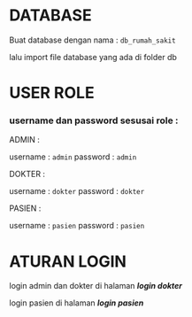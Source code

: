 # DATABASE
Buat database dengan nama : `db_rumah_sakit`

lalu import file database yang ada di folder db

# USER ROLE
### username dan password sesusai role :

ADMIN :

username : `admin`
password : `admin`


DOKTER :

username : `dokter`
password : `dokter`


PASIEN :

username : `pasien`
password : `pasien`

# ATURAN LOGIN
login admin dan dokter di halaman ***login dokter***

login pasien di halaman ***login pasien***
